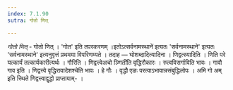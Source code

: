 ```yaml
---
index: 7.1.90
sutra: गोतो णित्

---
```

_गोतो णित्_ - गोतो णित् । 'गोत' इति तपरकरणम् ।इतोऽत्सर्वनामस्थाने॑ इत्यतः 'सर्वनामस्थाने' इत्यतः 'सर्वनामस्थाने' इत्यनुवृत्तं प्रथमया विपरिणम्यते । तदाह — घोशब्दादित्यादिना । णिद्वत्स्यादिति । णिति परे यत्कार्यं तत्कार्यकारीत्यर्थः । गौरिति । णिद्वत्त्वेअचो ञ्णिती॑ति वृद्धिरौकारः । रुत्वविसर्गाविति भावः । गावौ गाव इति । णिद्वत्त्वे वृद्धिरावादेशश्चेति भावः । हे गौः । वृद्धौ एङः परत्वाऽभावान्नसंबुद्धिलोपः । अमि गो अम् इति स्थिते णिद्वत्त्वाद्वृद्धो प्राप्तायाम्- ।